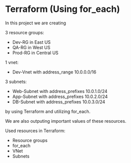 # Terraform (Using for_each)

In this project we are creating

3 resource groups:
- Dev-RG in East US
- QA-RG in West US
- Prod-RG in Central US

1 vnet:
- Dev-Vnet with address_range 10.0.0.0/16

3 subnets:
- Web-Subnet with address_prefixes 10.0.1.0/24
- App-Subnet with address_prefixes 10.0.2.0/24
- DB-Subnet with address_prefixes 10.0.3.0/24

by using Terraform and utilizing for_each.

We are also outputing important values of these resources.

Used resources in Terraform:
- Resource groups
- for_each
- VNet
- Subnets
